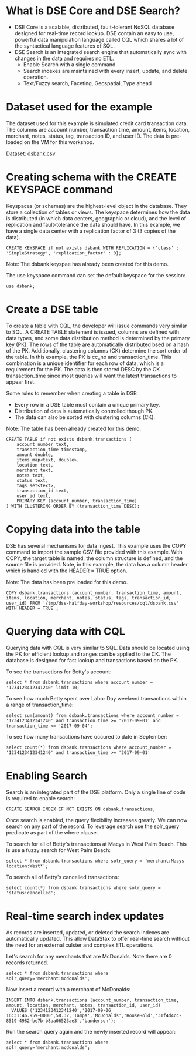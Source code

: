 # What is DSE Core and DSE Search?

* DSE Core is a scalable, distributed, fault-tolerant NoSQL database designed for real-time record lookup. DSE contain an easy to use, powerful data manipulation language called CQL which shares a lot of the syntactical language features of SQL.
* DSE Search is an integrated search engine that automatically sync with changes in the data and requires no ETL.
  * Enable Search with a single command
  * Search indexes are maintained with every insert, update, and delete operation.
  * Text/Fuzzy search, Faceting, Geospatial, Type ahead

# Dataset used for the example

The dataset used for this example is simulated credit card transaction data. The columns are account number, transaction time, amount, items, location, merchant, notes, status, tag, transaction ID, and user ID. The data is pre-loaded on the VM for this workshop.

Dataset: [dsbank.csv](https://github.com/StephenDataStax/dsbank-coreandsearch/blob/master/dsbank.csv)

# Creating schema with the CREATE KEYSPACE command

Keyspaces (or schemas) are the highest-level object in the database. They store a collection of tables or views. The keyspace determines how the data is distributed (in which data centers, geographic or cloud), and the level of replication and fault-tolerance the data should have. In this example, we have a single data center with a replication factor of 3 (3 copies of the data). 

`CREATE KEYSPACE if not exists dsbank WITH REPLICATION = {'class' : 'SimpleStrategy', 'replication_factor' : 3};`

Note: The dsbank keyspae has already been created for this demo.

The use keyspace command can set the default keyspace for the session:

`use dsbank;`

# Create a DSE table

To create a table with CQL, the developer will issue commands very similar to SQL. A CREATE TABLE statement is issued, columns are defined with data types, and some data distribution method is determined by the primary key (PK). The rows of the table are automatically distributed bsed on a hash of the PK. Additionally, clustering columns (CK) determine the sort order of the table. In this example, the PK is cc_no and transaction_time. This combination is a unique identifier for each row of data, which is a requirement for the PK. The data is then stored DESC by the CK transaction_time since most queries will want the latest transactions to appear first.

Some rules to remember when creating a table in DSE:
* Every row in a DSE table must contain a unique primary key.
* Distribution of data is automatically controlled though PK.
* The data can also be sorted with clustering columns (CK).

Note: The table has been already created for this demo.

```
CREATE TABLE if not exists dsbank.transactions (
    account_number text,
    transaction_time timestamp,
    amount double,
    items map<text, double>,
    location text,
    merchant text,
    notes text,
    status text,
    tags set<text>,
    transaction_id text,
    user_id text,
    PRIMARY KEY (account_number, transaction_time)
) WITH CLUSTERING ORDER BY (transaction_time DESC);
```

# Copying data into the table

DSE has several mechanisms for data ingest. This example uses the COPY command to import the sample CSV file provided with this example. With COPY, the target table is named, the column structure is defined, and the source file is provided. Note, in this example, the data has a column header which is handled with the HEADER = TRUE option.

Note: The data has been pre loaded for this demo.

```
COPY dsbank.transactions (account_number, transaction_time, amount, items, location, merchant, notes, status, tags, transaction_id, user_id) FROM '/tmp/dse-halfday-workshop/resources/cql/dsbank.csv' WITH HEADER = TRUE ;
```

# Querying data with CQL

Querying data with CQL is very similar to SQL. Data should be located using the PK for efficient lookup and ranges can be applied to the CK. The database is designed for fast lookup and transactions based on the PK.

To see the transactions for Betty's account:

`select * from dsbank.transactions where account_number = '1234123412341240' limit 10;`

To see how much Betty spent over Labor Day weekend transactions within a range of transaction_time:

```
select sum(amount) from dsbank.transactions where account_number = '1234123412341240' and transaction_time >= '2017-09-01' and transaction_time <= '2017-09-04';
```

To see how many transactions have occured to date in September:

```
select count(*) from dsbank.transactions where account_number = '1234123412341240' and transaction_time >= '2017-09-01'
```

# Enabling Search

Search is an integrated part of the DSE platform. Only a single line of code is required to enable search:

`CREATE SEARCH INDEX IF NOT EXISTS ON dsbank.transactions;`

Once search is enabled, the query flexibility increases greatly. We can now search on any part of the record. To leverage search use the solr_query predicate as part of the where clause.

To search for all of Betty's transactions at Macys in West Palm Beach. This is use a fuzzy search for West Palm Beach:

`select * from dsbank.transactions where solr_query = 'merchant:Macys location:West*';`

To search all of Betty's cancelled transactions:

`select count(*) from dsbank.transactions where solr_query = 'status:cancelled';`

# Real-time search index updates

As records are inserted, updated, or deleted the search indexes are automatically updated. This allow DataStax to offer real-time search without the need for an external culster and complex ETL operations.

Let's search for any merchants that are McDonalds. Note there are 0 records returned.

`select * from dsbank.transactions where solr_query='merchant:mcdonalds';`

Now insert a record with a merchant of McDonalds:

```
INSERT INTO dsbank.transactions (account_number, transaction_time, amount, location, merchant, notes, transaction_id, user_id)
  VALUES ('1234123412341240','2017-09-06 16:31:46.959+0000',58.32,'Tampa','McDonalds','HouseHold','31f4d4cc-8519-4982-be7b-b8aa06523ae3','banderson');
 ```
Run the search query again and the newly inserted record will appear:

`select * from dsbank.transactions where solr_query='merchant:mcdonalds';`











